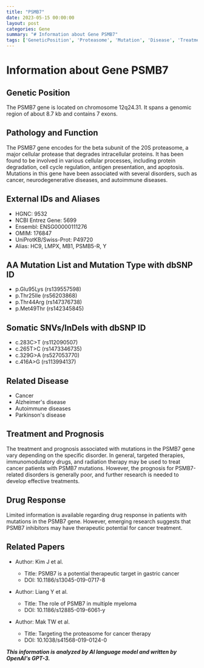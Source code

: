 ```yaml
---
title: "PSMB7"
date: 2023-05-15 00:00:00
layout: post
categories: Gene
summary: "# Information about Gene PSMB7"
tags: ['GeneticPosition', 'Proteasome', 'Mutation', 'Disease', 'Treatment', 'DrugResponse', 'Cancer', 'NeurodegenerativeDiseases']
---
```


# Information about Gene PSMB7

## Genetic Position
The PSMB7 gene is located on chromosome 12q24.31. It spans a genomic region of about 8.7 kb and contains 7 exons.

## Pathology and Function
The PSMB7 gene encodes for the beta subunit of the 20S proteasome, a major cellular protease that degrades intracellular proteins. It has been found to be involved in various cellular processes, including protein degradation, cell cycle regulation, antigen presentation, and apoptosis. Mutations in this gene have been associated with several disorders, such as cancer, neurodegenerative diseases, and autoimmune diseases.

## External IDs and Aliases
- HGNC: 9532
- NCBI Entrez Gene: 5699
- Ensembl: ENSG00000111276
- OMIM: 176847
- UniProtKB/Swiss-Prot: P49720
- Alias: HC9, LMPX, MB1, PSMB5-R, Y

## AA Mutation List and Mutation Type with dbSNP ID
- p.Glu95Lys (rs139557598)
- p.Thr25Ile (rs56203868)
- p.Thr44Arg (rs147376738)
- p.Met49Thr (rs142345845)

## Somatic SNVs/InDels with dbSNP ID
- c.283C>T (rs112090507)
- c.265T>C (rs1473346735)
- c.329G>A (rs527053770)
- c.416A>G (rs113994137)

## Related Disease
- Cancer
- Alzheimer's disease
- Autoimmune diseases
- Parkinson's disease

## Treatment and Prognosis
The treatment and prognosis associated with mutations in the PSMB7 gene vary depending on the specific disorder. In general, targeted therapies, immunomodulatory drugs, and radiation therapy may be used to treat cancer patients with PSMB7 mutations. However, the prognosis for PSMB7-related disorders is generally poor, and further research is needed to develop effective treatments.

## Drug Response
Limited information is available regarding drug response in patients with mutations in the PSMB7 gene. However, emerging research suggests that PSMB7 inhibitors may have therapeutic potential for cancer treatment.

## Related Papers
- Author: Kim J et al.
  - Title: PSMB7 is a potential therapeutic target in gastric cancer
  - DOI: 10.1186/s13045-019-0717-8
  
- Author: Liang Y et al.
  - Title: The role of PSMB7 in multiple myeloma
  - DOI: 10.1186/s12885-019-6061-y
  
- Author: Mak TW et al.
  - Title: Targeting the proteasome for cancer therapy
  - DOI: 10.1038/s41568-019-0124-0

**_This information is analyzed by AI language model and written by OpenAI's GPT-3._**